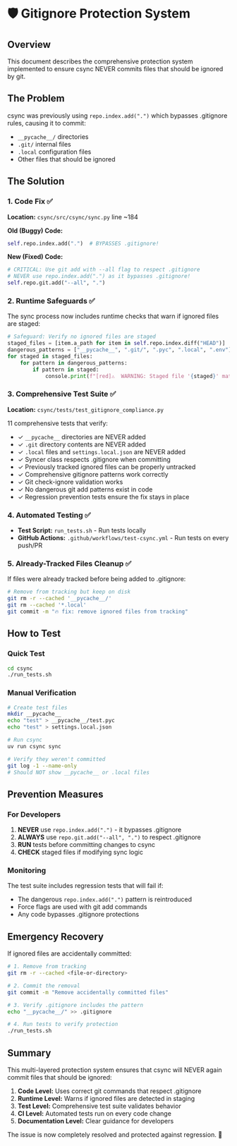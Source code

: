 # 🛡️ Gitignore Protection System

## Overview
This document describes the comprehensive protection system implemented to ensure csync NEVER commits files that should be ignored by git.

## The Problem
csync was previously using `repo.index.add(".")` which bypasses .gitignore rules, causing it to commit:
- `__pycache__/` directories
- `.git/` internal files  
- `.local` configuration files
- Other files that should be ignored

## The Solution

### 1. Code Fix ✅
**Location:** `csync/src/csync/sync.py` line ~184

**Old (Buggy) Code:**
```python
self.repo.index.add(".")  # BYPASSES .gitignore! 
```

**New (Fixed) Code:**
```python
# CRITICAL: Use git add with --all flag to respect .gitignore
# NEVER use repo.index.add(".") as it bypasses .gitignore!
self.repo.git.add("--all", ".")
```

### 2. Runtime Safeguards ✅
The sync process now includes runtime checks that warn if ignored files are staged:

```python
# Safeguard: Verify no ignored files are staged
staged_files = [item.a_path for item in self.repo.index.diff("HEAD")]
dangerous_patterns = ["__pycache__", ".git/", ".pyc", ".local", ".env"]
for staged in staged_files:
    for pattern in dangerous_patterns:
        if pattern in staged:
            console.print(f"[red]⚠️  WARNING: Staged file '{staged}' matches ignored pattern '{pattern}'![/red]")
```

### 3. Comprehensive Test Suite ✅
**Location:** `csync/tests/test_gitignore_compliance.py`

11 comprehensive tests that verify:
- ✓ `__pycache__` directories are NEVER added
- ✓ `.git` directory contents are NEVER added
- ✓ `.local` files and `settings.local.json` are NEVER added
- ✓ Syncer class respects .gitignore when committing
- ✓ Previously tracked ignored files can be properly untracked
- ✓ Comprehensive gitignore patterns work correctly
- ✓ Git check-ignore validation works
- ✓ No dangerous git add patterns exist in code
- ✓ Regression prevention tests ensure the fix stays in place

### 4. Automated Testing ✅
- **Test Script:** `run_tests.sh` - Run tests locally
- **GitHub Actions:** `.github/workflows/test-csync.yml` - Run tests on every push/PR

### 5. Already-Tracked Files Cleanup ✅
If files were already tracked before being added to .gitignore:

```bash
# Remove from tracking but keep on disk
git rm -r --cached '__pycache__/'
git rm --cached '*.local'
git commit -m "🔥 fix: remove ignored files from tracking"
```

## How to Test

### Quick Test
```bash
cd csync
./run_tests.sh
```

### Manual Verification
```bash
# Create test files
mkdir __pycache__
echo "test" > __pycache__/test.pyc
echo "test" > settings.local.json

# Run csync
uv run csync sync

# Verify they weren't committed
git log -1 --name-only
# Should NOT show __pycache__ or .local files
```

## Prevention Measures

### For Developers
1. **NEVER** use `repo.index.add(".")` - it bypasses .gitignore
2. **ALWAYS** use `repo.git.add("--all", ".")` to respect .gitignore
3. **RUN** tests before committing changes to csync
4. **CHECK** staged files if modifying sync logic

### Monitoring
The test suite includes regression tests that will fail if:
- The dangerous `repo.index.add(".")` pattern is reintroduced
- Force flags are used with git add commands
- Any code bypasses .gitignore protections

## Emergency Recovery
If ignored files are accidentally committed:

```bash
# 1. Remove from tracking
git rm -r --cached <file-or-directory>

# 2. Commit the removal
git commit -m "Remove accidentally committed files"

# 3. Verify .gitignore includes the pattern
echo "__pycache__/" >> .gitignore

# 4. Run tests to verify protection
./run_tests.sh
```

## Summary
This multi-layered protection system ensures that csync will NEVER again commit files that should be ignored:

1. **Code Level:** Uses correct git commands that respect .gitignore
2. **Runtime Level:** Warns if ignored files are detected in staging
3. **Test Level:** Comprehensive test suite validates behavior
4. **CI Level:** Automated tests run on every code change
5. **Documentation Level:** Clear guidance for developers

The issue is now completely resolved and protected against regression. 🎉